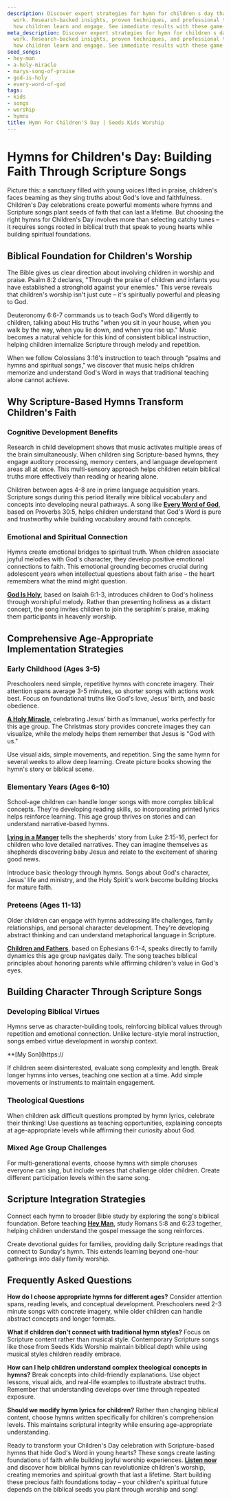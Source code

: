 ```yaml
---
description: Discover expert strategies for hymn for children s day that actually
  work. Research-backed insights, proven techniques, and professional tips that transform
  how children learn and engage. See immediate results with these game-changing methods!
meta_description: Discover expert strategies for hymn for children s day that actually
  work. Research-backed insights, proven techniques, and professional tips that transform
  how children learn and engage. See immediate results with these game-changing methods!
seed_songs:
- hey-man
- a-holy-miracle
- marys-song-of-praise
- god-is-holy
- every-word-of-god
tags:
- kids
- songs
- worship
- hymns
title: Hymn For Children'S Day | Seeds Kids Worship
---
```

# Hymns for Children's Day: Building Faith Through Scripture Songs

Picture this: a sanctuary filled with young voices lifted in praise, children's faces beaming as they sing truths about God's love and faithfulness. Children's Day celebrations create powerful moments where hymns and Scripture songs plant seeds of faith that can last a lifetime. But choosing the right hymns for Children's Day involves more than selecting catchy tunes – it requires songs rooted in biblical truth that speak to young hearts while building spiritual foundations.

## Biblical Foundation for Children's Worship

The Bible gives us clear direction about involving children in worship and praise. Psalm 8:2 declares, "Through the praise of children and infants you have established a stronghold against your enemies." This verse reveals that children's worship isn't just cute – it's spiritually powerful and pleasing to God.

Deuteronomy 6:6-7 commands us to teach God's Word diligently to children, talking about His truths "when you sit in your house, when you walk by the way, when you lie down, and when you rise up." Music becomes a natural vehicle for this kind of consistent biblical instruction, helping children internalize Scripture through melody and repetition.

When we follow Colossians 3:16's instruction to teach through "psalms and hymns and spiritual songs," we discover that music helps children memorize and understand God's Word in ways that traditional teaching alone cannot achieve.

## Why Scripture-Based Hymns Transform Children's Faith

### Cognitive Development Benefits

Research in child development shows that music activates multiple areas of the brain simultaneously. When children sing Scripture-based hymns, they engage auditory processing, memory centers, and language development areas all at once. This multi-sensory approach helps children retain biblical truths more effectively than reading or hearing alone.

Children between ages 4-8 are in prime language acquisition years. Scripture songs during this period literally wire biblical vocabulary and concepts into developing neural pathways. A song like **[Every Word of God](https://seedskidsworship.com/product/every-word-of-god-proverbs-305-2/)**, based on Proverbs 30:5, helps children understand that God's Word is pure and trustworthy while building vocabulary around faith concepts.

### Emotional and Spiritual Connection

Hymns create emotional bridges to spiritual truth. When children associate joyful melodies with God's character, they develop positive emotional connections to faith. This emotional grounding becomes crucial during adolescent years when intellectual questions about faith arise – the heart remembers what the mind might question.

**[God Is Holy](https://seedskidsworship.com/product/god-is-holy-isaiah-611-3/)**, based on Isaiah 6:1-3, introduces children to God's holiness through worshipful melody. Rather than presenting holiness as a distant concept, the song invites children to join the seraphim's praise, making them participants in heavenly worship.

## Comprehensive Age-Appropriate Implementation Strategies

### Early Childhood (Ages 3-5)

Preschoolers need simple, repetitive hymns with concrete imagery. Their attention spans average 3-5 minutes, so shorter songs with actions work best. Focus on foundational truths like God's love, Jesus' birth, and basic obedience.

**[A Holy Miracle](https://seedskidsworship.com/product/a-holy-miracle-matthew-123-2/)**, celebrating Jesus' birth as Immanuel, works perfectly for this age group. The Christmas story provides concrete images they can visualize, while the melody helps them remember that Jesus is "God with us."

Use visual aids, simple movements, and repetition. Sing the same hymn for several weeks to allow deep learning. Create picture books showing the hymn's story or biblical scene.

### Elementary Years (Ages 6-10)

School-age children can handle longer songs with more complex biblical concepts. They're developing reading skills, so incorporating printed lyrics helps reinforce learning. This age group thrives on stories and can understand narrative-based hymns.

**[Lying in a Manger](https://seedskidsworship.com/product/lying-in-a-manger-luke-215-16/)** tells the shepherds' story from Luke 2:15-16, perfect for children who love detailed narratives. They can imagine themselves as shepherds discovering baby Jesus and relate to the excitement of sharing good news.

Introduce basic theology through hymns. Songs about God's character, Jesus' life and ministry, and the Holy Spirit's work become building blocks for mature faith.

### Preteens (Ages 11-13)

Older children can engage with hymns addressing life challenges, family relationships, and personal character development. They're developing abstract thinking and can understand metaphorical language in Scripture.

**[Children and Fathers](https://seedskidsworship.com/product/seeds-of-character/)**, based on Ephesians 6:1-4, speaks directly to family dynamics this age group navigates daily. The song teaches biblical principles about honoring parents while affirming children's value in God's eyes.

## Building Character Through Scripture Songs

### Developing Biblical Virtues

Hymns serve as character-building tools, reinforcing biblical values through repetition and emotional connection. Unlike lecture-style moral instruction, songs embed virtue development in worship context.

**[My Son](https://

If children seem disinterested, evaluate song complexity and length. Break longer hymns into verses, teaching one section at a time. Add simple movements or instruments to maintain engagement.

### Theological Questions

When children ask difficult questions prompted by hymn lyrics, celebrate their thinking! Use questions as teaching opportunities, explaining concepts at age-appropriate levels while affirming their curiosity about God.

### Mixed Age Group Challenges

For multi-generational events, choose hymns with simple choruses everyone can sing, but include verses that challenge older children. Create different participation levels within the same song.

## Scripture Integration Strategies

Connect each hymn to broader Bible study by exploring the song's biblical foundation. Before teaching **[Hey Man](https://seedskidsworship.com/product/hey-man-romans-58-623/)**, study Romans 5:8 and 6:23 together, helping children understand the gospel message the song reinforces.

Create devotional guides for families, providing daily Scripture readings that connect to Sunday's hymn. This extends learning beyond one-hour gatherings into daily family worship.

## Frequently Asked Questions

**How do I choose appropriate hymns for different ages?** Consider attention spans, reading levels, and conceptual development. Preschoolers need 2-3 minute songs with concrete imagery, while older children can handle abstract concepts and longer formats.

**What if children don't connect with traditional hymn styles?** Focus on Scripture content rather than musical style. Contemporary Scripture songs like those from Seeds Kids Worship maintain biblical depth while using musical styles children readily embrace.

**How can I help children understand complex theological concepts in hymns?** Break concepts into child-friendly explanations. Use object lessons, visual aids, and real-life examples to illustrate abstract truths. Remember that understanding develops over time through repeated exposure.

**Should we modify hymn lyrics for children?** Rather than changing biblical content, choose hymns written specifically for children's comprehension levels. This maintains scriptural integrity while ensuring age-appropriate understanding.

Ready to transform your Children's Day celebration with Scripture-based hymns that hide God's Word in young hearts? These songs create lasting foundations of faith while building joyful worship experiences. **[Listen now](https://seedskidsworship.com)** and discover how biblical hymns can revolutionize children's worship, creating memories and spiritual growth that last a lifetime. Start building these precious faith foundations today – your children's spiritual future depends on the biblical seeds you plant through worship and song!

<script type="application/ld+json">
{
  "@context": "https://schema.org",
  "@type": "Article",
  "headline": "Hymn For Children S Day",
  "author": {
    "@type": "Organization",
    "name": "Seeds Kids Worship"
  },
  "publisher": {
    "@type": "Organization",
    "name": "Seeds Kids Worship",
    "logo": {
      "@type": "ImageObject",
      "url": "https://seedskidsworship.com/logo.png"
    }
  },
  "datePublished": "2025-09-04T12:44:23.572151",
  "dateModified": "2025-09-04T12:44:23.572183",
  "description": "Discover expert strategies for hymn for children s day that actually work. Research-backed insights, proven techniques, and professional tips that transform how",
  "mainEntityOfPage": {
    "@type": "WebPage",
    "@id": "https://seedskidsworship.com/activities/hymn-for-children-s-day/"
  }
}
</script>

<script type="application/ld+json">
{
  "@context": "https://schema.org",
  "@type": "Product",
  "name": "Hey Man",
  "description": "Gospel message song about God's love and the gift of eternal life from Romans 5:8 & 6:23",
  "url": "https://seedskidsworship.com/product/hey-man-romans-58-623/",
  "brand": {
    "@type": "Brand",
    "name": "Seeds Kids Worship"
  },
  "category": "Children's Christian Music",
  "album": "Seeds of Faith / Seeds of Easter EP"
}
</script>

<script type="application/ld+json">
{
  "@context": "https://schema.org",
  "@type": "Product",
  "name": "A Holy Miracle",
  "description": "Christmas-themed song celebrating the miracle of Jesus' birth as Immanuel",
  "url": "https://seedskidsworship.com/product/a-holy-miracle-matthew-123-2/",
  "brand": {
    "@type": "Brand",
    "name": "Seeds Kids Worship"
  },
  "category": "Children's Christian Music",
  "album": "Joyful"
}
</script>

<script type="application/ld+json">
{
  "@context": "https://schema.org",
  "@type": "Product",
  "name": "Mary's Song Of Praise",
  "description": "Christmas song featuring Mary's
